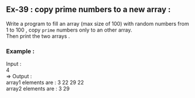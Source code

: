 ## Ex-39  : copy prime numbers to a new array :  
Write a program to fill an array (max size of 100) with random numbers from 1 to 100 , copy `prime` numbers only to an other array.  
Then print the two arrays .  

### Example :  
Input :  
4  
=> Output :  
array1 elements are : 3 22 29 22  
array2 elements are : 3 29  
